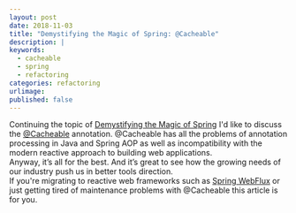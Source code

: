 ```yaml
---
layout: post
date: 2018-11-03
title: "Demystifying the Magic of Spring: @Cacheable"
description: |
keywords:
  - cacheable
  - spring
  - refactoring
categories: refactoring
urlimage: 
published: false
---
```


Continuing the topic of [Demystifying the Magic of Spring](http://bit.ly/2OBlghz) I'd like to discuss the [@Cacheable](https://docs.spring.io/spring-framework/docs/current/javadoc-api/org/springframework/cache/annotation/Cacheable.html) annotation. @Cacheable has all the problems of annotation processing in Java and Spring AOP as well as incompatibility with the modern reactive approach to building web applications.  
Anyway, it’s all for the best. And it’s great to see how the growing needs of our industry push us in better tools direction.  
If you're migrating to reactive web frameworks such as [Spring WebFlux](https://docs.spring.io/spring/docs/current/spring-framework-reference/web-reactive.html) or just getting tired of maintenance problems with @Cacheable this article is for you.
